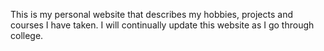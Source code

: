 This is my personal website that describes my hobbies, projects and courses I have taken. I will continually update this website as I go through college.